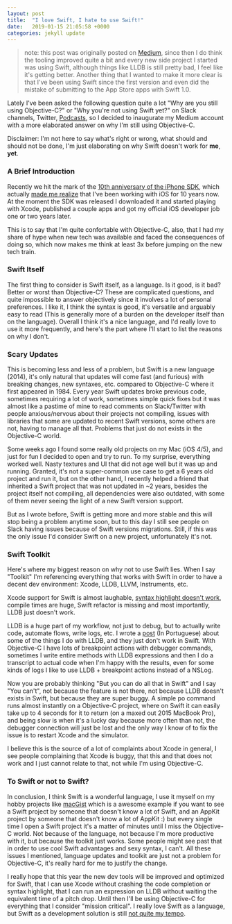 ```yaml
---
layout: post
title:  "I love Swift, I hate to use Swift!"
date:   2019-01-15 21:05:58 +0000
categories: jekyll update
---
```


> note: this post was originally posted on [Medium](https://medium.com/p/3778aeeda209/edit), since then I do think the tooling improved quite a bit and every new side project I started was using Swift, although things like LLDB is still pretty bad, I feel like it's getting better. Another thing that I wanted to make it more clear is that I've been using Swift since the first version and even did the mistake of submitting to the App Store apps with Swift 1.0.

Lately I've been asked the following question quite a lot "Why are you still using Objective-C?" or "Why you're not using Swift yet?" on Slack channels, Twitter, [Podcasts](https://overcast.fm/+B8CbvZG8c), so I decided to inaugurate my Medium account with a more elaborated answer on why I'm still using Objective-C.

Disclaimer: I'm not here to say what's right or wrong, what should and should not be done, I'm just elaborating on why Swift doesn't work for **me**, **yet**.


### A Brief Introduction

Recently we hit the mark of the [10th anniversary of the iPhone SDK](https://blog.iconfactory.com/2018/03/a-lot-can-happen-in-a-decade/), which actually [made me realize](https://twitter.com/fcbunn/status/971154805342208001) that I've been working with iOS for 10 years now. At the moment the SDK was released I downloaded it and started playing with Xcode, published a couple apps and got my official iOS developer job one or two years later.

This is to say that I'm quite confortable with Objective-C, also, that I had my share of hype when new tech was available and faced the consequences of doing so, which now makes me think at least 3x before jumping on the new tech train.


### Swift Itself

The first thing to consider is Swift itself, as a language. Is it good, is it bad? Better or worst than Objective-C? These are complicated questions, and quite impossible to answer objectively since it involves a lot of personal preferences. I like it, I think the syntax is good, it's versatile and arguably easy to read (This is generally more of a burden on the developer itself than on the language). Overall I think it's a nice language, and I'd really love to use it more frequently, and here's the part where I'll start to list the reasons on why I don't.


### Scary Updates

This is becoming less and less of a problem, but Swift is a new language (2014), it's only natural that updates will come fast (and furious) with breaking changes, new syntaxes, etc. compared to Objective-C where it first appeared in 1984. Every year Swift updates broke previous code, sometimes requiring a lot of work, sometimes simple quick fixes but it was almost like a pastime of mine to read comments on Slack/Twitter with people anxious/nervous about their projects not compiling, issues with libraries that some are updated to recent Swift versions, some others are not, having to manage all that. Problems that just do not exists in the Objective-C world.

Some weeks ago I found some really old projects on my Mac (iOS 4/5), and just for fun I decided to open and try to run. To my surprise, everything worked well. Nasty textures and UI that did not age well but it was up and running. Granted, it's not a super-common use case to get a 6 years old project and run it, but on the other hand, I recently helped a friend that inherited a Swift project that was not updated in ~2 years, besides the project itself not compiling, all dependencies were also outdated, with some of them never seeing the light of a new Swift version support.

But as I wrote before, Swift is getting more and more stable and this will stop being a problem anytime soon, but to this day I still see people on Slack having issues because of Swift versions migrations. Still, if this was the only issue I'd consider Swift on a new project, unfortunately it's not.

### Swift Toolkit

Here's where my biggest reason on why not to use Swift lies. When I say "Toolkit" I'm referencing everything that works with Swift in order to have a decent dev environment: Xcode, LLDB, LLVM, Instruments, etc.

Xcode support for Swift is almost laughable, [syntax highlight doesn't work](https://twitter.com/fcbunn/status/971853272863690753), compile times are huge, Swift refactor is missing and most importantly, LLDB just doesn't work.

LLDB is a huge part of my workflow, not just to debug, but to actually write code, automate flows, write logs, etc. I wrote a [post](http://equinocios.com/ios/2017/03/08/lldb-e-seu-amigo/) (In Portuguese) about some of the things I do with LLDB, and they just don't work in Swift. With Objective-C I have lots of breakpoint actions with debugger commands, sometimes I write entire methods with LLDB expressions and then I do a transcript to actual code when I'm happy with the results, even for some kinds of logs I like to use LLDB + breakpoint actions instead of a NSLog.

Now you are probably thinking "But you can do all that in Swift" and I say "You can't", not because the feature is not there, not because LLDB doesn't exists in Swift, but because they are super buggy. A simple po command runs almost instantly on a Objective-C project, where on Swift it can easily take up to 4 seconds for it to return (on a maxed out 2015 MacBook Pro), and being slow is when it's a lucky day because more often than not, the debugger connection will just be lost and the only way I know of to fix the issue is to restart Xcode and the simulator.

I believe this is the source of a lot of complaints about Xcode in general, I see people complaining that Xcode is buggy, that this and that does not work and I just cannot relate to that, not while I'm using Objective-C.

### To Swift or not to Swift?

In conclusion, I think Swift is a wonderful language, I use it myself on my hobby projects like [macGist](https://github.com/Bunn/macGist) which is a awesome example if you want to see a Swift project by someone that doesn't know a lot of Swift, and an AppKit project by someone that doesn't know a lot of AppKit :) but every single time I open a Swift project it's a matter of minutes until I miss the Objective-C world. Not because of the language, not because I'm more productive with it, but because the toolkit just works. Some people might see past that in order to use cool Swift advantages and sexy syntax, I can't. All these issues I mentioned, language updates and toolkit are just not a problem for Objective-C, it's really hard for me to justify the change.

I really hope that this year the new dev tools will be improved and optimized for Swift, that I can use Xcode without crashing the code completion or syntax highlight, that I can run an expression on LLDB without waiting the equivalent time of a pitch drop. Until then I'll be using Objective-C for everything that I consider "mission critical". I really love Swift as a language, but Swift as a development solution is still [not quite my tempo](https://www.youtube.com/watch?v=xDAsABdkWSc).